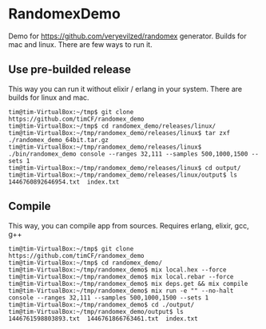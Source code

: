 # RandomexDemo

Demo for https://github.com/veryevilzed/randomex generator. Builds for mac and linux. There are few ways to run it. 

Use pre-builded release
-----------------------

This way you can run it without elixir / erlang in your system. There are builds for linux and mac.

```
tim@tim-VirtualBox:~/tmp$ git clone https://github.com/timCF/randomex_demo
tim@tim-VirtualBox:~/tmp$ cd randomex_demo/releases/linux/
tim@tim-VirtualBox:~/tmp/randomex_demo/releases/linux$ tar zxf ./randomex_demo_64bit.tar.gz
tim@tim-VirtualBox:~/tmp/randomex_demo/releases/linux$ ./bin/randomex_demo console --ranges 32,111 --samples 500,1000,1500 --sets 1
tim@tim-VirtualBox:~/tmp/randomex_demo/releases/linux$ cd output/
tim@tim-VirtualBox:~/tmp/randomex_demo/releases/linux/output$ ls
1446760892646954.txt  index.txt
```

Compile
-------

This way, you can compile app from sources. Requires erlang, elixir, gcc, g++

```
tim@tim-VirtualBox:~/tmp$ git clone https://github.com/timCF/randomex_demo
tim@tim-VirtualBox:~/tmp$ cd randomex_demo/
tim@tim-VirtualBox:~/tmp/randomex_demo$ mix local.hex --force
tim@tim-VirtualBox:~/tmp/randomex_demo$ mix local.rebar --force
tim@tim-VirtualBox:~/tmp/randomex_demo$ mix deps.get && mix compile
tim@tim-VirtualBox:~/tmp/randomex_demo$ mix run -e "" --no-halt console --ranges 32,111 --samples 500,1000,1500 --sets 1
tim@tim-VirtualBox:~/tmp/randomex_demo$ cd ./output/
tim@tim-VirtualBox:~/tmp/randomex_demo/output$ ls
1446761598803893.txt  1446761866763461.txt  index.txt
```

